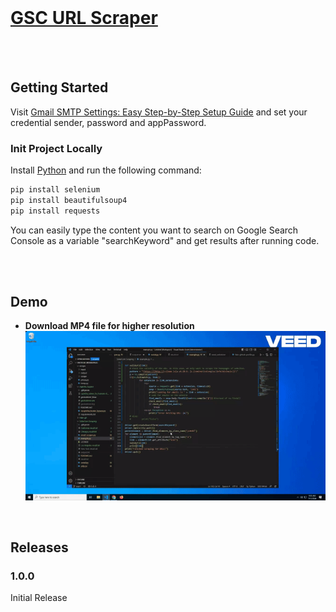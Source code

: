 <br>

<p align="center">
  <a href="https://github.com/HighAmbition211/GSC_Scraping" target="_blank" rel="noopener">
    <h1>GSC URL Scraper</h1>
  </a>
</p>

<br>

<br>

## Getting Started
Visit [Gmail SMTP Settings: Easy Step-by-Step Setup Guide](https://www.gmass.co/blog/gmail-smtp/) and set your credential sender, password and appPassword.

### Init Project Locally

Install [Python](https://www.python.org/) and run the following command:

```bash
pip install selenium
pip install beautifulsoup4
pip install requests
```
You can easily type the content you want to search on Google Search Console as a variable "searchKeyword" and get results after running code.

<br>

<br>

## Demo
- **Download MP4 file for higher resolution**
![GSC Scraping Example](https://raw.githubusercontent.com/HighAmbition211/GSC_Scraping/main/GSC-scraping.gif)

<br>

## Releases

### 1.0.0
Initial Release

<br>
